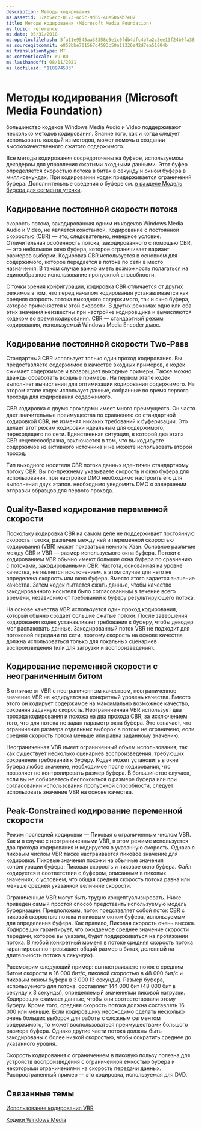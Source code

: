 ```yaml
---
description: Методы кодирования
ms.assetid: 17ab5ecc-0173-4c5c-9d65-40e506ab7e07
title: Методы кодирования (Microsoft Media Foundation)
ms.topic: reference
ms.date: 05/31/2018
ms.openlocfilehash: 5fa11e9545aa38358e5e1c0fdb4dfc4b7a2c3ee13f24b0fa38fe76b9e8bddcc5
ms.sourcegitcommit: e858bbe701567d4583c50a11326e42d7ea51804b
ms.translationtype: MT
ms.contentlocale: ru-RU
ms.lasthandoff: 08/11/2021
ms.locfileid: "118974533"
---
```

# <a name="encoding-methods-microsoft-media-foundation"></a>Методы кодирования (Microsoft Media Foundation)

большинство кодеков Windows Media Audio и Video поддерживают несколько методов кодирования. Знание того, как и когда следует использовать каждый из методов, может помочь в создании высококачественного сжатого содержимого.

Все методы кодирования сосредоточены на буфере, используемом декодером для управления сжатыми входными данными. Этот буфер определяется скоростью потока в битах в секунду и окном буфера в миллисекундах. При кодировании кодек придерживается ограничений буфера. Дополнительные сведения о буфере см. [в разделе Модель буфера для сегмента утечки](the-leaky-bucket-buffer-model.md).

## <a name="constant-bit-rate-encoding"></a>Кодирование постоянной скорости потока

скорость потока, закодированная одним из кодеков Windows Media Audio и Video, не является константой. Кодирование с постоянной скоростью (CBR) — это, следовательно, неверное условие. Отличительная особенность потока, закодированного с помощью CBR, — это небольшое окно буфера, которое ограничивает вариант размеров выборки. Кодировка CBR используется в основном для содержимого, которое передается в потоке по сети в место назначения. В таком случае важно иметь возможность полагаться на единообразное использование пропускной способности.

С точки зрения конфигурации, кодировка CBR отличается от других режимов в том, что перед началом кодирования устанавливается как средняя скорость потока выходного содержимого, так и окно буфера, которое применяется к этой скорости. В других режимах одно или оба этих значения неизвестны при настройке кодировщика и вычисляются кодеком во время кодирования. CBR — стандартный режим кодирования, используемый Windows Media Encoder дмос.

## <a name="two-pass-constant-bit-rate-encoding"></a>Кодирование постоянной скорости Two-Pass

Стандартный CBR использует только один проход кодирования. Вы предоставляете содержимое в качестве входных примеров, а кодек сжимает содержимое и возвращает выходные примеры. Также можно дважды обработать входные примеры. На первом этапе кодек выполняет вычисления для оптимизации кодирования содержимого. На втором этапе кодек использует данные, собранные во время первого прохода для кодирования содержимого.

CBR кодировка с двумя проходами имеет много преимуществ. Он часто дает значительные преимущества по сравнению со стандартной кодировкой CBR, не изменяя никаких требований к буферизации. Это делает этот режим кодировки идеальным для содержимого, переходящего по сети. Единственная ситуация, в которой два этапа CBR нецелесообразна, заключается в том, что вы кодируете содержимое из активного источника и не можете использовать второй проход.

Тип выходного носителя CBR потока данных идентичен стандартному потоку CBR. Вы по-прежнему указываете скорость и окно буфера для использования. при настройке DMO необходимо настроить его для выполнения двух этапов. необходимо уведомить DMO о завершении отправки образцов для первого прохода.

## <a name="quality-based-variable-bit-rate-encoding"></a>Quality-Based кодирование переменной скорости

Поскольку кодировка CBR на самом деле не поддерживает постоянную скорость потока, различие между ней и переменной скоростью кодирования (VBR) может показаться немного Хази. Основное различие между CBR и VBR — размер используемого окна буфера. Потоки с кодированием VBR обычно имеют большие окна буфера по сравнению с потоками, закодированными CBR. Частота, основанная на уровне качества, не является исключением. в этом случае для него не определена скорость или окно буфера. Вместо этого задается значение качества. Затем кодек пытается сжать данные, чтобы качество закодированного носителя было согласованным в течение всего времени, независимо от требований к буферу результирующего потока.

На основе качества VBR используется один проход кодирования, который обычно создает большие сжатые потоки. После завершения кодирования кодек устанавливает требования к буферу, чтобы декодер мог распаковать данные. Закодированный поток VBR не подходит для потоковой передачи по сети, поэтому скорость на основе качества должна использоваться только для локальных сценариев воспроизведения (или для загрузки и воспроизведения).

## <a name="unconstrained-variable-bit-rate-encoding"></a>Кодирование переменной скорости с неограниченным битом

В отличие от VBR с неограниченным качеством, неограниченное значение VBR не кодируется на конкретный уровень качества. Вместо этого он кодирует содержимое на максимально возможное качество, сохраняя заданную скорость. Неограниченная VBR использует два прохода кодирования и похожа на два прохода CBR, за исключением того, что для потока не задан параметр окна буфера. Это означает, что ограничение размера отдельных выборок в потоке не ограничено, если средняя скорость потока меньше или равна заданному значению.

Неограниченная VBR имеет ограниченный объем использования, так как существует несколько сценариев воспроизведения, требующих сохранения требований к буферу. Кодек может установить в окне буфера любое значение, необходимое после кодирования, что позволяет не контролировать размер буфера. В большинстве случаев, если вы не собираетесь беспокоиться о размере буфера или при согласовании использования пропускной способности, следует использовать значение VBR на основе качества.

## <a name="peak-constrained-variable-bit-rate-encoding"></a>Peak-Constrained кодирование переменной скорости

Режим последней кодировки — Пиковая с ограниченным числом VBR. Как и в случае с неограниченными VBR, в этом режиме используется два прохода кодирования и кодируется в указанную скорость. Однако с пиковым числом VBR также настраивается пиковое значение для кодировки. Пиковые значения похожи на обычные значения конфигурации буфера: Пиковая скорость и пиковое окно буфера. Файл кодируется в соответствии с буфером, описанным в пиковых значениях, с условием, что общая средняя скорость потока равна или меньше средней указанной величине скорости.

Ограниченные VBR могут быть трудно концептуализировать. Ниже приведен самый простой способ представить используемую модель буферизации. Предположим, поток представляет собой поток CBR с пиковой скоростью потока и пиковым окном буфера, используемым для определения буфера. Как правило, Пиковая скорость очень высока. Кодировщик гарантирует, что ожидаемое среднее значение скорости передачи, которое вы указали, будет поддерживаться на протяжении потока. В любой конкретный момент в потоке средняя скорость потока гарантированно превышает общий размер в битах, деленный на длительность потока в секундах).

Рассмотрим следующий пример: вы настраиваете поток с средним битом скорости в 16 000 бит/с, пиковой скоростью в 48 000 бит/с и пиковым окном буфера в 3 000 (3 секунды). Размер буфера, используемого для потока, составляет 144 000 бит (48 000 бит в секунду x 3 секунды), определяемый значениями пиковой нагрузки. Кодировщик сжимает данные, чтобы они соответствовали этому буферу. Кроме того, средняя скорость потока должна составлять 16 000 или меньше. Если кодировщику необходимо сделать несколько очень больших выборок для работы с сложным сегментом содержимого, то может воспользоваться преимуществами большого размера буфера. Однако другие части потока должны быть закодированы с более низкой скоростью, чтобы сократить среднее до указанного уровня.

Скорость кодирования с ограничением в пиковую пользу полезна для устройств воспроизведения с ограниченной емкостью буфера и некоторыми ограничениями на скорость передачи данных. Распространенный пример — это кодировка, используемая для DVD.

## <a name="related-topics"></a>Связанные темы

<dl> <dt>

[Использование кодирования VBR](usingvbrencoding.md)
</dt> <dt>

[Кодеки Windows Media](windows-media-codecs.md)
</dt> </dl>

 

 




